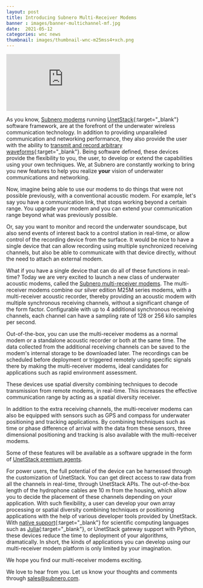 ```yaml
---
layout: post
title: Introducing Subnero Multi-Receiver Modems
banner : images/banner-multichannel-mf.jpg
date:  2021-05-12
categories: wnc news
thumbnail: images/thumbnail-wnc-m25mss4+xch.png
---
```


<div class="flex-video video">
    <iframe src="https://www.youtube.com/embed/1OtxLh8z0zQ" frameborder="0" allow="accelerometer; autoplay; encrypted-media; gyroscope; picture-in-picture" allowfullscreen></iframe>
</div>

As you know, [Subnero modems](https://subnero.com/products/modem.html) running [UnetStack](http://unetstack.net/){:target="_blank"} software framework, are at the forefront of the underwater wireless communication technology. In addition to providing unparalleled communication and networking performance, they also provide the user with the ability to [transmit and record arbitrary waveforms](https://unetstack.net/handbook/unet-handbook_baseband_service.html){:target="_blank"}. Being software defined, these devices provide the flexibility to you, the user, to develop or extend the capabilities using your own techniques. We, at Subnero are constantly working to bring you new features to help you realize __your__ vision of underwater communications and networking.

Now, imagine being able to use our modems to do things that were not possible previously, with a conventional acoustic modem. For example, let's say you have a communication link, that stops working beyond a certain range. You upgrade your modem and you can extend your communication range beyond what was previously possible.

Or, say you want to monitor and record the underwater soundscape, but also send events of interest back to a control station in real-time, or allow control of the recording device from the surface. It would be nice to have a single device that can allow recording using multiple synchronized receiving channels, but also be able to communicate with that device directly, without the need to attach an external modem.

What if you have a single device that can do all of these functions in real-time? Today we are very excited to launch a new class of underwater acoustic modems, called the [Subnero multi-receiver modems](https://subnero.com/products/wnc-m25mss4+xch.html). The multi-receiver modems combine our silver edition M25M series modems, with a multi-receiver acoustic recorder, thereby providing an acoustic modem with multiple synchronous receiving channels, without a significant change of the form factor. Configurable with up to 4 additional synchronous receiving channels, each channel can have a sampling rate of 128 or 256 kilo samples per second.

Out-of-the-box, you can use the multi-receiver modems as a normal modem or a standalone acoustic recorder or both at the same time. The data collected from the additional receiving channels can be saved to the modem's internal storage to be downloaded later. The recordings can be scheduled before deployment or triggered remotely using specific signals there by making the multi-receiver modems, ideal candidates for applications such as rapid environment assessment.

These devices use spatial diversity combining techniques to decode transmission from remote modems, in real-time. This increases the effective communication range by acting as a spatial diversity receiver.

In addition to the extra receiving channels, the multi-receiver modems can also be equipped with sensors such as GPS and compass for underwater positioning and tracking applications. By combining techniques such as time or phase difference of arrival with the data from these sensors, three dimensional positioning and tracking is also available with the multi-receiver modems.

Some of these features will be available as a software upgrade in the form of [UnetStack premium agents](https://subnero.com/products/unet.html).

For power users, the full potential of the device can be harnessed through the customization of UnetStack. You can get direct access to raw data from all the channels in real-time, through UnetStack APIs. The out-of-the-box length of the hydrophone cables are 10 m from the housing, which allow you to decide the placement of these channels depending on your application. With such flexibility, a user can develop your own array processing or spatial diversity combining techniques or positioning applications with the help of various developer tools provided by UnetStack. With [native support](https://blog.unetstack.net/harnessing-the-power-of-julia-in-unetstack){:target="_blank"} for scientific computing languages such as [Julia](https://julialang.org/){:target="_blank"}, or UnetStack gateway support with Python, these devices reduce the time to deployment of your algorithms, dramatically. In short, the kinds of applications you can develop using our multi-receiver modem platform is only limited by your imagination.

We hope you find our multi-receiver modems exciting.

We love to hear from you. Let us know your thoughts and comments through sales@subnero.com.
